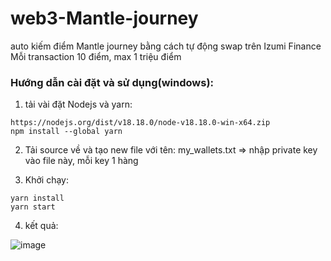 # web3-Mantle-journey
auto kiếm điểm Mantle journey bằng cách tự động swap trên Izumi Finance
Mỗi transaction 10 điểm, max 1 triệu điểm



### Hướng dẫn cài đặt và sử dụng(windows):

1. tải vài đặt Nodejs và yarn:
```
https://nodejs.org/dist/v18.18.0/node-v18.18.0-win-x64.zip
npm install --global yarn
```


2. Tải source về và tạo new file với tên: my_wallets.txt => nhập private key vào file này, mỗi key 1 hàng

3. Khởi chạy:
```
yarn install
yarn start
```


4. kết quả:

![image](https://github.com/duynguyen93/web3-Mantle-journey/assets/24671262/b3d18953-fae5-4be8-92d8-677b0a65b220)
